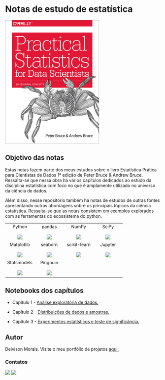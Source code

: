 # Notas de estudo de estatística

<p><img height="400px" src="imagens_read/livro.jpg"></p>

## Objetivo das notas
<p>Estas notas fazem parte dos meus estudos sobre o livro Estatística Prática para Cientistas de Dados 1ª edição de Peter Bruce & Andrew Bruce. 
Ressalta-se que nessa obra há vários capítulos dedicados ao estudo da disciplina estatística com foco no que é amplamente utilizado no universo da ciência de dados.</p>

<p>Além disso, nesse repositório também há notas de estudos de outras fontes apresentando outras abordagens sobre os principais tópicos da ciência estatística.
Ressalta-se que as notas consistem em exemplos explorados com as ferramentas do ecossistema do python.</p>

<table>
  <tbody>
    <tr valign="top">
      <td width="25%" align="center">
        <span>Python</span><br><br>
        <img height="64px" src="https://cdn.svgporn.com/logos/python.svg">
      </td>
      <td width="25%" align="center">
        <span>pandas</span><br><br>
        <img height="64px" src="https://pandas.pydata.org/static/img/pandas.svg">
      </td>
      <td width="25%" align="center">
        <span>NumPy</span><br><br>
        <img height="64px" src="https://numpy.org/images/logo.svg">
      </td>
      <td width="25%" align="center">
        <span>SciPy</span><br><br>
        <img height="64px" src="https://bids.berkeley.edu/sites/default/files/styles/450x254/public/projects/scipy_logo_450x254.png?itok=kcdZBxrP">
      </td>
    </tr>
    <tr valign="top">
      <td width="25%" align="center">
        <span>Matplotlib</span><br><br>
        <img height="64px" src="https://matplotlib.org/_images/sphx_glr_logos2_001.png">
      </td>
      <td width="25%" align="center">
        <span>seaborn</span><br><br>
        <img height="64px" src="https://seaborn.pydata.org/_static/logo-wide-lightbg.svg">
      </td>
      <td width="25%" align="center">
        <span>scikit-learn</span><br><br>
        <img height="64px" src="https://scikit-learn.org/stable/_images/scikit-learn-logo-notext.png">
      </td>
      <td width="25%" align="center">
        <span>Jupyter</span><br><br>
        <img height="64px" src="https://jupyter.org/assets/logos/rectanglelogo-greytext-orangebody-greymoons.svg">
      </td>  
    <tr valign="top">
    <tr valign="top">
      <td width="25%" align="center">
        <span>Statsmodels</span><br><br>
        <img height="64px" src="https://www.statsmodels.org/stable/_images/statsmodels-logo-v2-horizontal.svg">
      </td>
       <td width="25%" align="center">
        <span>Pingouin</span><br><br>
        <img height="64px" src="https://pingouin-stats.org/_images/logo_pingouin.png">
      </td>
    
  </tbody>
</table>


## Notebooks dos capítulos

* Capítulo 1 - [Análise exploratória de dados.](https://github.com/deivison1983/statistics_learning_notes/blob/main/pratical_statistics_for_ds/capitulo_1_analise_exploratoria_de_dados_por_v1.ipynb)

* Capítulo 2 - [Distribuições de dados e amostras.](https://github.com/deivison1983/statistics_learning_notes/blob/main/pratical_statistics_for_ds/capitulo_2_distribuicoes_de_dados_e_amostras_por_v1.ipynb)

* Capítulo 3 - [Experimentos estatísticos e teste de significância.](https://github.com/deivison1983/statistics_learning_notes/blob/main/pratical_statistics_for_ds/capitulo_3_experimentos_estatisticos_teste_de_signifficancia_por_v1.ipynb)

## Autor

Deivison Morais. Visite o meu portfólio de projetos [aqui.](https://deivison1983.github.io/portfolio_projetos/)

### Contatos

<div>

  <a href = "https://www.linkedin.com/in/deivisonmorais/"><img src = "https://img.shields.io/badge/-deivisonmorais-0077B5?style=for-the-badge&logo=linkedin&logoColor=white"></a>
  <a href = "mailto:deivison1983@gmail.com"><img src="https://img.shields.io/badge/Gmail-D14836?style=for-the-badge&logo=gmail&logoColor=white"></a>

</div>
